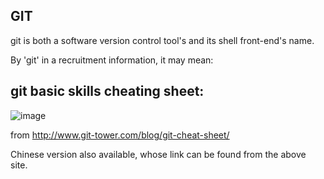 GIT
--------
git is both a software version control tool's and its shell front-end's name.

By 'git' in a recruitment information, it may mean:

git basic skills cheating sheet:
-------------------------------------
![image](http://www.git-tower.com/blog/content/posts/54-git-cheat-sheet/git-cheat-sheet-large01.png)

from http://www.git-tower.com/blog/git-cheat-sheet/

Chinese version also available, whose link can be found from the above site.


